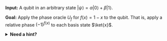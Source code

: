 **Input:** A qubit in an arbitrary state $|\psi\rangle = \alpha|0\rangle + \beta|1\rangle$.

**Goal:** Apply the phase oracle $U_f$ for $f(x) = 1 - x$ to the qubit.
That is, apply a relative phase $(-1)^{f(x)}$ to each basis state $\ket{x}$.

<details>
<summary><strong>Need a hint?</strong></summary>
We can represent the effect of the oracle as

$$U_f |x\rangle = (-1)^{1-x} |x\rangle = (-1) \cdot (-1)^x |x\rangle$$

Can you get this effect by combining some of the previous oracles implementations?
</details>
